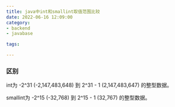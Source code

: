 ```yaml
---
title: java中int和smallint取值范围比较
date: 2022-06-16 12:09:00
category:
- backend
- javabase

tags:

---
```


### 区别

int为 -2^31 (-2,147,483,648) 到 2^31 - 1 (2,147,483,647) 的整型数据。

smallint为 -2^15 (-32,768) 到 2^15 - 1 (32,767) 的整型数据。
